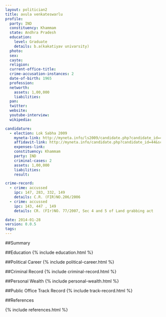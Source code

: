 ```yaml
---
layout: politician2
title: avula venkateswarlu
profile: 
  party: IND
  constituency: Khammam
  state: Andhra Pradesh
  education: 
    level: Graduate
    details: b.a(kakatiyav univarsity)
  photo: 
  sex: 
  caste: 
  religion: 
  current-office-title: 
  crime-accusation-instances: 2
  date-of-birth: 1965
  profession: 
  networth: 
    assets: 1,00,000
    liabilities: 
  pan: 
  twitter: 
  website: 
  youtube-interview: 
  wikipedia: 

candidature: 
  - election: Lok Sabha 2009
    myneta-link: http://myneta.info/ls2009/candidate.php?candidate_id=44
    affidavit-link: http://myneta.info/candidate.php?candidate_id=44&scan=original
    expenses-link: 
    constituency: Khammam 
    party: IND
    criminal-cases: 2
    assets: 1,00,000
    liabilities: 
    result:  

crime-record: 
  - crime: accussed
    ipc: 147, 283, 332, 149
    details: C.R. (FIR)NO.206/2006 
  - crime: accussed
    ipc: 143, 447 , 149
    details: CR. (FIr)NO. 77/2007, Sec 4 and 5 of Land grabbing act 

date: 2014-01-28
version: 0.0.5
tags: 
---
```

##Summary


##Education
{% include education.html %}


##Political Career
{% include political-career.html %}


##Criminal Record
{% include criminal-record.html %}


##Personal Wealth
{% include personal-wealth.html %}


##Public Office Track Record
{% include track-record.html %}


##References


{% include references.html %}